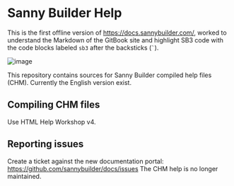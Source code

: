 # Sanny Builder Help

This is the first offline version of https://docs.sannybuilder.com/, worked to understand the Markdown of the GitBook site and highlight SB3 code with the code blocks labeled `sb3` after the backsticks (<code>&#x0060;</code>).

![image](https://user-images.githubusercontent.com/43966706/145693853-b557f3c9-8127-4a90-841a-f102cc848703.png)

This repository contains sources for Sanny Builder compiled help files (CHM). Currently the English version exist.

## Compiling CHM files
Use HTML Help Workshop v4.

## Reporting issues
Create a ticket against the new documentation portal: https://github.com/sannybuilder/docs/issues The CHM help is no longer maintained.
